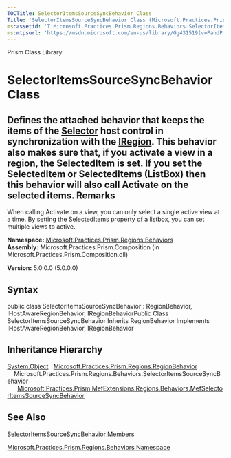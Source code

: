 ```yaml
---
TOCTitle: SelectorItemsSourceSyncBehavior Class
Title: 'SelectorItemsSourceSyncBehavior Class (Microsoft.Practices.Prism.Regions.Behaviors)'
ms:assetid: 'T:Microsoft.Practices.Prism.Regions.Behaviors.SelectorItemsSourceSyncBehavior'
ms:mtpsurl: 'https://msdn.microsoft.com/en-us/library/Gg431519(v=PandP.50)'
---
```


Prism Class Library

SelectorItemsSourceSyncBehavior Class
=====================================

Defines the attached behavior that keeps the items of the [Selector](http://msdn.microsoft.com/en-us/library/ms595227) host control in synchronization with the [IRegion](https://msdn.microsoft.com/library/microsoft.practices.prism.regions.iregion). This behavior also makes sure that, if you activate a view in a region, the SelectedItem is set. If you set the SelectedItem or SelectedItems (ListBox) then this behavior will also call Activate on the selected items.
Remarks
-------

<span id="remarksToggle"></span> When calling Activate on a view, you can only select a single active view at a time. By setting the SelectedItems property of a listbox, you can set multiple views to active.

**Namespace:** [Microsoft.Practices.Prism.Regions.Behaviors](https://msdn.microsoft.com/library/microsoft.practices.prism.regions.behaviors)
**Assembly:** Microsoft.Practices.Prism.Composition (in Microsoft.Practices.Prism.Composition.dll)

**Version:** 5.0.0.0 (5.0.0.0)

## Syntax


public class SelectorItemsSourceSyncBehavior : RegionBehavior, IHostAwareRegionBehavior, IRegionBehaviorPublic Class SelectorItemsSourceSyncBehavior Inherits RegionBehavior Implements IHostAwareRegionBehavior, IRegionBehavior

Inheritance Hierarchy
---------------------

<span id="familyToggle"></span>[System.Object](http://msdn.microsoft.com/en-us/library/e5kfa45b)
  [Microsoft.Practices.Prism.Regions.RegionBehavior](https://msdn.microsoft.com/library/microsoft.practices.prism.regions.regionbehavior)
    Microsoft.Practices.Prism.Regions.Behaviors.SelectorItemsSourceSyncBehavior
      [Microsoft.Practices.Prism.MefExtensions.Regions.Behaviors.MefSelectorItemsSourceSyncBehavior](https://msdn.microsoft.com/library/microsoft.practices.prism.mefextensions.regions.behaviors.mefselectoritemssourcesyncbehavior)

See Also
--------


[SelectorItemsSourceSyncBehavior Members](https://msdn.microsoft.com/allmembers.t:microsoft.practices.prism.regions.behaviors.selectoritemssourcesyncbehavior)

[Microsoft.Practices.Prism.Regions.Behaviors Namespace](https://msdn.microsoft.com/library/microsoft.practices.prism.regions.behaviors)
